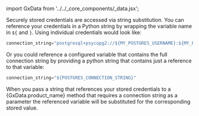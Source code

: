 import GxData from '../../_core_components/_data.jsx';

Securely stored credentials are accessed via string substitution.  You can reference your credentials in a Python string by wrapping the variable name in `${` and `}`.  Using individual credentials would look like:

```python title="Python"
connection_string="postgresql+psycopg2://${MY_POSTGRES_USERNAME}:${MY_POSTGRES_PASSWORD}@${POSTGRES_HOST}:${POSTGRES_PORT}/${POSTGRES_DATABASE}",
```

Or you could reference a configured variable that contains the full connection string by providing a python string that contains just a reference to that variable:

```python title="Python"
connection_string="${POSTGRES_CONNECTION_STRING}"
```

When you pass a string that references your stored credentials to a {GxData.product_name} method that requires a connection string as a parameter the referenced variable will be substituted for the corresponding stored value.
